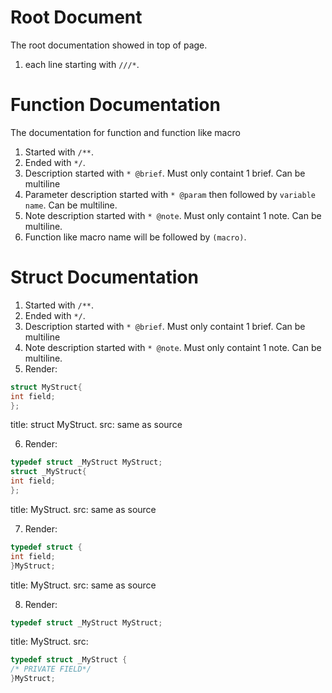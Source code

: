 # Root Document

The root documentation showed in top of page.
1. each line starting with `///*`.


# Function Documentation

The documentation for function and function like macro
1. Started with `/**`.
2. Ended with `*/`.
3. Description started with `* @brief`. Must only containt 1 brief. Can be multiline
4. Parameter description started with `* @param` then followed by `variable name`. Can be multiline.
5. Note description started with `* @note`. Must only containt 1 note. Can be multiline.
6. Function like macro name will be followed by `(macro)`.

# Struct Documentation
1. Started with `/**`.
2. Ended with `*/`.
3. Description started with `* @brief`. Must only containt 1 brief. Can be multiline
4. Note description started with `* @note`. Must only containt 1 note. Can be multiline.
5. Render: 
```c
struct MyStruct{
int field;
};
```
title: struct MyStruct. src: same as source

6. Render: 
```c
typedef struct _MyStruct MyStruct;
struct _MyStruct{
int field;
};
```
title: MyStruct. src: same as source

7. Render: 
```c
typedef struct {
int field;
}MyStruct;
```
title: MyStruct. src: same as source

8. Render: 
```c
typedef struct _MyStruct MyStruct;
```
title: MyStruct. src:
```c
typedef struct _MyStruct {
/* PRIVATE FIELD*/
}MyStruct;
```

